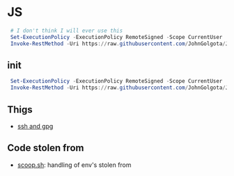 # JS

```powershell
 # I don't think I will ever use this
 Set-ExecutionPolicy -ExecutionPolicy RemoteSigned -Scope CurrentUser
 Invoke-RestMethod -Uri https://raw.githubusercontent.com/JohnGolgota/JS/main/winget.init.ps1 | Invoke-Expression
```

## init

```powershell
 Set-ExecutionPolicy -ExecutionPolicy RemoteSigned -Scope CurrentUser
 Invoke-RestMethod -Uri https://raw.githubusercontent.com/JohnGolgota/JS/main/init.ps1 | Invoke-Expression
```

## Thigs

- [ssh and gpg](./notas/sshAndGPG.md#ssh-and-gpg-info)

## Code stolen from

- [scoop.sh](https://github.com/ScoopInstaller/Scoop): handling of env's stolen from
